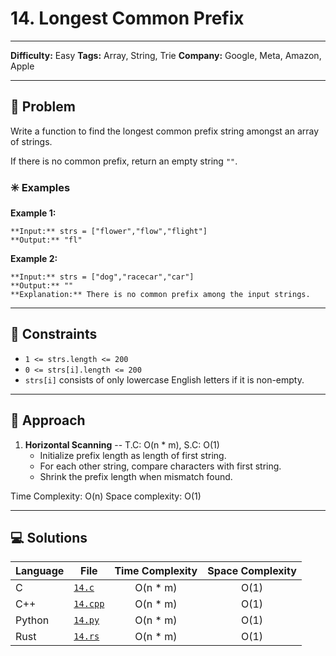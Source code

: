 # 14. Longest Common Prefix
---
**Difficulty:** Easy
**Tags:** Array, String, Trie
**Company:** Google, Meta, Amazon, Apple
___
## 🧠 Problem

Write a function to find the longest common prefix string amongst an array of strings.

If there is no common prefix, return an empty string `""`.

### ✳️ Examples

**Example 1:**

	**Input:** strs = ["flower","flow","flight"]
	**Output:** "fl"

**Example 2:**

	**Input:** strs = ["dog","racecar","car"]
	**Output:** ""
	**Explanation:** There is no common prefix among the input strings.

---
## 📌 Constraints

- `1 <= strs.length <= 200`
- `0 <= strs[i].length <= 200`
- `strs[i]` consists of only lowercase English letters if it is non-empty.

---

## 🚀 Approach
1. **Horizontal Scanning** -- T.C: O(n * m), S.C: O(1)
	- Initialize prefix length as length of first string.
	- For each other string, compare characters with first string.
	- Shrink the prefix length when mismatch found.


Time Complexity: O(n)
Space complexity: O(1)

---

## 💻 Solutions

| Language | File                 | Time Complexity | Space Complexity |
| -------- | -------------------- | :-------------: | :--------------: |
| C        | [`14.c`](./14.c)     |    O(n * m)     |       O(1)       |
| C++      | [`14.cpp`](./14.cpp) |    O(n * m)     |       O(1)       |
| Python   | [`14.py`](./14.py)   |    O(n * m)     |       O(1)       |
| Rust     | [`14.rs`](./14.rs)   |    O(n * m)     |       O(1)       |
